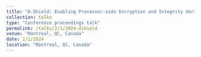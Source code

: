 ```yaml
---
title: "D-Shield: Enabling Processor-side Encryption and Integrity Verification for Secure NVMe Drives"
collection: talks
type: "Conference proceedings talk"
permalink: /talks/2/1/2024-dshield
venue: "Montreal, QC, Canada"
date: 2/1/2024
location: "Montreal, QC, Canada"
---
```

